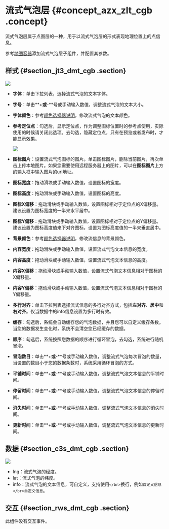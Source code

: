 # 流式气泡层 {#concept_azx_zlt_cgb .concept}

流式气泡层属于点图层的一种，用于以流式气泡层的形式表现地理位置上的点信息。

参考[地图容器](cn.zh-CN/用户指南/组件指南/基础平面地图组件/地图容器.md#)添加流式气泡层子组件，并配置其参数。

## 样式 {#section_jt3_dmt_cgb .section}

![](http://static-aliyun-doc.oss-cn-hangzhou.aliyuncs.com/assets/img/79892/155116966234353_zh-CN.png)

-   **字体**：单击下拉列表，选择流式气泡的文本字体。
-   **字号**：单击**+**或**-**号或手动输入数值，调整流式气泡的文本大小。
-   **字体颜色**：参考[颜色选择器说明](cn.zh-CN/用户指南/管理组件/设置组件样式/配置项说明.md#section_kdw_vj4_t2b)，修改流式气泡的文本颜色。
-   **参考定位点**：勾选后，显示定位点，作为调整图标位置时的参考点使用，实际使用的时候请关闭此选项。去勾选，隐藏定位点，只有在预览或者发布时，才能显示效果。

    ![](http://static-aliyun-doc.oss-cn-hangzhou.aliyuncs.com/assets/img/79892/155116966234354_zh-CN.png)

-   **图标图片**：设置流式气泡图标的图片。单击图标图片，删除当前图片，再次单击上传本地图片。如果您需要使用远程服务器上的图片，可以在**图标图片**上方的输入框中输入图片的url地址。
-   **图标宽度**：拖动滑块或手动输入数值，设置图标的宽度。
-   **图标高度**：拖动滑块或手动输入数值，设置图标的高度。
-   **图标X偏移**：拖动滑块或手动输入数值，设置图标相对于定位点的X偏移量。建议设置为图标宽度的一半来水平居中。
-   **图标Y偏移**：拖动滑块或手动输入数值，设置图标相对于定位点的Y偏移量。建议设置为图标高度值来下对齐图标，设置为图标高度值的一半来垂直居中。
-   **背景颜色**：参考[颜色选择器说明](cn.zh-CN/用户指南/管理组件/设置组件样式/配置项说明.md#section_kdw_vj4_t2b)，修改流信息的背景颜色。
-   **内容宽度**：拖动滑块或手动输入数值，设置流式气泡文本信息的宽度。
-   **内容高度**：拖动滑块或手动输入数值，设置流式气泡文本信息的高度。
-   **内容X偏移**：拖动滑块或手动输入数值，设置流式气泡文本信息相对于图标的X偏移量。
-   **内容Y偏移**：拖动滑块或手动输入数值，设置流式气泡文本信息相对于图标的Y偏移量。
-   **多行对齐**：单击下拉列表选择流式信息的多行对齐方式，包括**左对齐**、**居中**和**右对齐**。仅当数据中的info信息设置为多行时有效。
-   **缓存**：勾选后，系统会自动缓存您的气泡数据，并且您可以自定义缓存条数。当您的数据发生变化时，系统不会清空您已经缓存的数据。
-   **顺序**：勾选后，系统按照您数据的顺序进行循环冒泡，去勾选，系统进行随机冒泡。
-   **冒泡数目**：单击**+**或**-**号或手动输入数值，调整流式气泡每次冒泡的数量，当设置的数目小于您的数据条数时，系统采用循环冒泡的方式。
-   **平铺时间**：单击**+**或**-**号或手动输入数值，调整流式气泡文本信息的平铺时间。
-   **停留时间**：单击**+**或**-**号或手动输入数值，调整流式气泡文本信息的停留时间。
-   **消失时间**：单击**+**或**-**号或手动输入数值，调整流式气泡文本信息的消失时间。
-   **更新时间**：单击**+**或**-**号或手动输入数值，调整流式气泡文本信息的更新时间。

## 数据 {#section_c3s_dmt_cgb .section}

![](http://static-aliyun-doc.oss-cn-hangzhou.aliyuncs.com/assets/img/79892/155116966234365_zh-CN.png)

-   lng：流式气泡的经度。
-   lat：流式气泡的纬度。
-   info：流式气泡的文本信息，可自定义，支持使用`</br>`换行，例如`自定义信息</br>自定义信息`。

## 交互 {#section_rws_dmt_cgb .section}

此组件没有交互事件。

